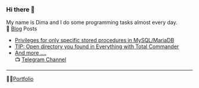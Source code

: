 ### Hi there 👋
My name is Dima and I do some programming tasks almost every day.   
📝 [Blog](https://dpursanov.medium.com/) Posts   
* [Privileges for only specific stored procedures in MySQL/MariaDB](https://dpursanov.medium.com/privileges-for-only-specific-stored-procedures-in-mysql-mariadb-5473a8c319d0)     
* [TIP: Open directory you found in Everything with Total Commander](https://dpursanov.medium.com/tip-open-directory-you-found-in-everything-with-total-commander-9e39deadd04c)
* [And more ....](https://dpursanov.medium.com/)   
📺 [Telegram Channel](https://t.me/x4516)   



------
👷‍♂️[Portfolio](https://www.linkedin.com/in/dima-pursanov/)


<!--
**0x49D1/0x49D1** is a ✨ _special_ ✨ repository because its `README.md` (this file) appears on your GitHub profile.

Here are some ideas to get you started:

- 🔭 I’m currently working on ...
- 🌱 I’m currently learning ...
- 👯 I’m looking to collaborate on ...
- 🤔 I’m looking for help with ...
- 💬 Ask me about ...
- 📫 How to reach me: ...
- 😄 Pronouns: ...
- ⚡ Fun fact: ...
-->
